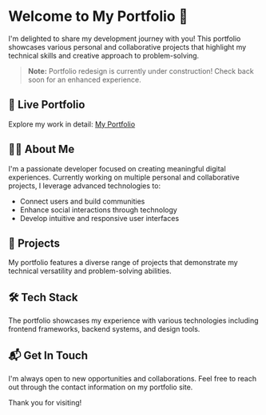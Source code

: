 # Welcome to My Portfolio 👋

I'm delighted to share my development journey with you! This portfolio showcases various personal and collaborative projects that highlight my technical skills and creative approach to problem-solving.

> **Note:** Portfolio redesign is currently under construction! Check back soon for an enhanced experience.

## 🚀 Live Portfolio

Explore my work in detail: [My Portfolio](https://portfoliojosuemj.netlify.app/)

## 👨‍💻 About Me

I'm a passionate developer focused on creating meaningful digital experiences. Currently working on multiple personal and collaborative projects, I leverage advanced technologies to:
- Connect users and build communities
- Enhance social interactions through technology
- Develop intuitive and responsive user interfaces

## 💼 Projects

My portfolio features a diverse range of projects that demonstrate my technical versatility and problem-solving abilities.

## 🛠️ Tech Stack

The portfolio showcases my experience with various technologies including frontend frameworks, backend systems, and design tools.

## 📬 Get In Touch

I'm always open to new opportunities and collaborations. Feel free to reach out through the contact information on my portfolio site.

Thank you for visiting!

